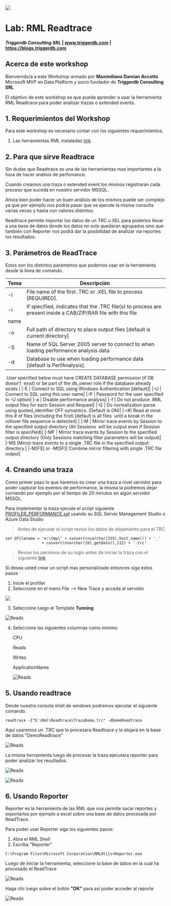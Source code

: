 
![](Images/Triggerdblogo.png)

# Lab: RML Readtrace

#### <i>Triggerdb Consulting SRL</i> | www.triggerdb.com | https://blogs.triggerdb.com

##     Acerca de este workshop
Bienvenido/a a este Workshop armado por **Maximiliano Damian Accotto** Microsoft MVP en Data Platform y socio fundador de **Triggerdb Consulting SRL**

El objetivo de este workshop es que pueda aprender a usar la herramienta RML Readtrace para poder analizar trazas o extended events.

## 1. Requerimientos del Workshop

Para este workshop es necesario contar con los siguientes requerimientos.

1. Las herramientas RML instaladas  [link](./Readme.md)



## 2. Para que sirve Readtrace

Sin dudas que Readtrace es una de las herramientas mas importantes a la hora de hacer análisis de perfomance.

Cuando creamos una traza o extended event los mismos registraran cada proceso que suceda en nuestro servidor MSSQL. 

Ahora bien poder hacer un buen análisis de los mismos puede ser complejo ya que por ejemplo nos podría pasar que se ejecute la misma consulta varias veces y hasta con valores distintos.

Readtrace permite importar los datos de un TRC o XEL para poderlos llevar a una base de datos donde los datos no solo quedaran agrupados sino que también con Reporter nos podrá dar la posibilidad de analizar vía reportes los resultados.

## 3. Parámetros de ReadTrace

Estos son los distintos parámetros que podemos usar en la herramienta desde la linea de comando.


| Tema                                | Descripción                                     |
| ----------------------------------- | ----------------------------------------------- |
|-I | File name of the first .TRC or .XEL file to process [REQUIRED].|
|-i | If specified, indicates that the .TRC file(s) to process are present inside a CAB/ZIP/RAR file with this file  
     name|
|-o | Full path of directory to place output files [default is current directory]|
|-S | Name of SQL Server 2005 server to connect to when loading performance analysis data |
|-d | Database to use when loading performance data [default is PerfAnalysis].
​      User specified below must have CREATE DATABASE permission (if DB doesn't
​      exist) or be part of the db_owner role if the database already exists.|
|-E | Connect to SQL using Windows Authentication [default]|
|-U | Connect to SQL using this user name|
|-P | Password for the user specified in -U option|
|-a | Disable performance analysis|
|-f | Do not produce .RML output files for each Session and Request|
|-Q | Do normalization parse using quoted_identifier OFF symantics.  (Default is ON)|
|-r#| Read at most this # of files (including the first) [default is all files
  ​    until a break in the rollover file sequence is detected].|
|-M | Mirror trace events by Session to the specified output directory (All Sessions
​      will be output even if Session filter is specified)|
|-MF | Mirror trace events by Session to the specified output directory (Only Sessions
       matching filter parameters will be output)|
|-MS |Mirror trace events to a single .TRC file in the specified output directory.|
|-M[FS] or -M[SF]| Combine mirror filtering with single .TRC file output|

## 4. Creando una traza

Como primer paso lo que haremos es crear una traza a nivel servidor para poder capturar los eventos de performance, la misma la podremos dejar corriendo por ejemplo por el tiempo de 20 minutos en algún servidor MSSQL.

Para implementar la traza ejecute el script siguiente [PROFILER_PERFORMANCE.sql](./Readtrace/PROFILER_PERFORMANCE.sql) usando su SQL Server Management Studio o Azure Data Studio

> Antes de ejecutar el script revise los datos de alojamiento para el TRC 

```mssql
set @filename = 'e:\tmp\' + convert(nvarchar(255),host_name()) + '_' 
                + convert(nvarchar(10),getdate(),112) + '.trc' 
```

> Revise los permisos de su login antes de iniciar la traza con el siguiente [link](https://docs.microsoft.com/en-us/sql/tools/sql-server-profiler/permissions-required-to-run-sql-server-profiler?view=sql-server-ver15)
>

Si desea usted crear un script mas personalizado entonces siga estos pasos

1. Inicie el profiler
2. Seleccione en el menú File --> New Trace y acceda al servidor

![](./Readtrace/Images/Profiler.png)

3. Seleccione luego el Template **Tunning**

   

![Reads](./Readtrace/Images/Profiler2.png)

4. Seleccione las siguientes columnas como mínimo:

   CPU

   Reads

   Writes

   ApplicationName

   ![Reads](./Readtrace/Images/Profiler3.png)

   

## 5. Usando readtrace

Desde nuestra consola shell de windows podremos ejecutar el siguiente comando.

```shell
readtrace -I"E:\Rml\Readtrace\TrazaDemo.trc" -dDemoReadtrace
```

Aquí usaremos un .TRC que lo procesara Readtrace y lo alojara en la base de datos "DemoReadtrace"

![Reads](./Readtrace/Images/readtrace-01.png)

La misma herramienta luego de procesar la traza ejecutara reporter para poder analizar los resultados.

![Reads](./Readtrace/Images/readtrace-02.png)

![Reads](./Readtrace/Images/readtrace-03.png)



## 6. Usando Reporter

Reporter es la herramienta de las RML que nos permite sacar reportes y exportarlos por ejemplo a excel sobre una base de datos procesada por ReadTrace.

Para poder usar Reporter siga los siguientes pasos:

1. Abra el RML Shell 
2. Escriba "Reporter"

```shell
C:\Program Files\Microsoft Corporation\RMLUtils>Reporter.exe
```

Luego de iniciar la herramienta, seleccione la base de datos en la cual ha procesado el ReadTrace

![Reads](./Readtrace/Images/readtrace-04.png)

Haga clic luego sobre el botón **"OK"** para así poder acceder al reporte

![Reads](./Readtrace/Images/readtrace-02.png)
